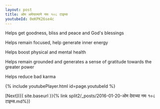 ```yaml
---
layout: post
title: ओम अमेयात्माने नमः १०८ टाइम्स
youtubeId: 0eKPK26se4c
---
```

 
 
Helps get goodness, bliss and peace and God's blessings
 
Helps remain focused, help generate inner energy 
 
Helps boost physical and mental health 
 
Helps remain grounded and generates a sense of gratitude towards the greater power 
 
Helps reduce bad karma
 
 
 
 


{% include youtubePlayer.html id=page.youtubeId %}
 
[Next]({{ site.baseurl }}{% link  split2/_posts/2016-01-20-ओम देवाच्या नमः १०८ टाइम्स.md%})
 

